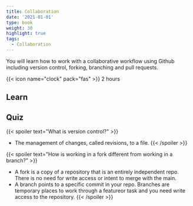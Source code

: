 ```yaml
---
title: Collaboration
date: '2021-01-01'
type: book
weight: 30
highlight: true
tags:
  - Collaboration
---
```


You will learn how to work with a collaborative workflow using Github including version control, forking, branching and pull requests.

<!--more-->

{{< icon name="clock" pack="fas" >}} 2 hours 

## Learn



## Quiz

{{< spoiler text="What is version control?" >}}
* The management of changes, called revisions, to a file.
{{< /spoiler >}}

{{< spoiler text="How is working in a fork different from working in a branch?" >}}
* A fork is a copy of a repository that is an entirely independent repo. There is no need for write access or intent to merge with the main.
* A branch points to a specific commit in your repo. Branches are temporary places to work through a featureor task and you need write access to the repository. 
{{< /spoiler >}}

